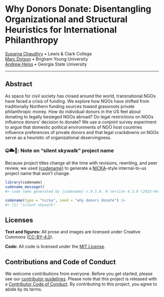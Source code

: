 
<!-- README.md is generated from README.qmd. Please edit that file -->

# Why Donors Donate: Disentangling Organizational and Structural Heuristics for International Philanthropy

[Suparna Chaudhry](http://www.suparnachaudhry.com/) • Lewis & Clark
College  
[Marc Dotson](https://marriottschool.byu.edu/directory/details?id=50683)
• Brigham Young University  
[Andrew Heiss](https://www.andrewheiss.com) • Georgia State University

<!-- badges: start -->
<!-- badges: end -->

------------------------------------------------------------------------

## Abstract

As space for civil society has closed around the world, transnational
NGOs have faced a crisis of funding. We explore how NGOs have shifted
from traditionally Northern funding sources toward grassroots private
philanthropic money. How do individual donors in the US feel about
donating to legally besieged NGOs abroad? Do legal restrictions on NGOs
influence donors’ decision to donate? We use a conjoint survey
experiment to argue that domestic political environments of NGO host
countries influence preferences of private donors and that legal
crackdowns on NGOs serve as a heuristic of organizational deservingness.

### 🤐🌥️🚶: Note on “silent skywalk” project name

Because project titles change all the time with revisions, rewriting,
and peer review, we used [{codename}](http://svmiller.com/codename/) to
generate a
[NICKA](https://en.wikipedia.org/wiki/List_of_U.S._Department_of_Defense_and_partner_code_names)-style
internal-to-us project name that won’t change.

``` r
library(codename)
codename_message()
#> code name generated by {codename} v.0.5.0. R version 4.3.0 (2023-04-21).

codename(type = "nicka", seed = "why donors donate") |> 
#> [1] "silent skywalk"
```

## Licenses

**Text and figures:** All prose and images are licensed under Creative
Commons ([CC-BY-4.0](http://creativecommons.org/licenses/by/4.0/)).

**Code:** All code is licensed under the [MIT License](LICENSE.md).

## Contributions and Code of Conduct

We welcome contributions from everyone. Before you get started, please
see our [contributor guidelines](CONTRIBUTING.md). Please note that this
project is released with a [Contributor Code of
Conduct](https://contributor-covenant.org/version/2/0/CODE_OF_CONDUCT.html).
By contributing to this project, you agree to abide by its terms.
